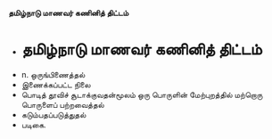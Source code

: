 **தமிழ்நாடு மாணவர் கணினித் திட்டம்**
- # தமிழ்நாடு மாணவர் கணினித் திட்டம்
- n. ஒருங்பிணைத்தல்
- இணைக்கப்பட்ட நிலை
- பொடித் தூவிச் சூடாக்குவதன்மூலம் ஒரு பொருளின் மேற்புறத்தில் மற்றொரு பொருளைப் பற்றவைத்தல்
- கடும்பதப்படுத்துதல்
- படிகை.

